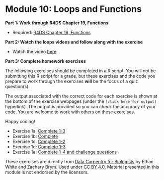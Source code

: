 # Module 10: Loops and Functions

**Part 1: Work through R4DS Chapter 19, Functions**
- Required: [R4DS Chapter 19, Functions](https://r4ds.had.co.nz/functions.html)

**Part 2: Watch the loops videos and follow along with the exercise**
- Watch the video [here](https://youtu.be/).

**Part 3: Complete homework exercises**

The following exercises should be completed in a R script. You will not be submitting this R script for a grade, but these exercises and the code you prepare to work through the exercises **will** be the focus of a quiz question(s).  

The output associated with the correct code for each exercise is shown at the bottom of the exercise webpages (under the `[click here for output]` hyperlink). The output is provided so you can check the accuracy of your code. You are welcome to work with others on these exercises. 

Happy coding!  

- Exercise 1a: [Complete 1-3](https://datacarpentry.org/semester-biology/exercises/Functions-use-and-modify-R/)
- Exercise 1b: [Complete](https://datacarpentry.org/semester-biology/exercises/Functions-combining-functions-R/)
- Exercise 1c: [Complete 1-2](https://datacarpentry.org/semester-biology/exercises/Functions-default-arguments-R/)
- Exercise 1d: [Complete 1-3](https://datacarpentry.org/semester-biology/exercises/Loops-use-modify-loop-R/)
- Exercise 1e: [Complete 1-4 and challenge questions](https://datacarpentry.org/semester-biology/exercises/Making-choices-size-estimates-by-name-R/)

These exercises are directly from [Data Carpentry for Biologists](https://datacarpentry.org/semester-biology/) by Ethan White
and Zachary Brym. Used under [CC BY 4.0](https://creativecommons.org/licenses/by/4.0/). Material presented in this module is not endorsed by the licensors.
